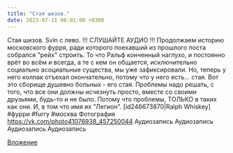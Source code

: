 ```yaml
---
title: "Стая шизов."
date: 2023-07-11 06:01:00 +0300
---
```


Стая шизов.
Svin с лево. !!! СЛУШАЙТЕ АУДИО !!!
Продолжаем историю московского фурря, ради которого поехавший из прошлого поста собрался "рейх" строить.
То что Ральф конченный наглухо, и постоянно врёт во всём и всегда, а те с кем он общается, исключительно социально асоциальные существа, мы уже зафиксировали.
Но, теперь у него колпак отъехал окончательно, потому что у него есть... стая. Вот это сборище душевно больных - его стая.
Проблемы надо решать, с того, что все они должны исчезнуть просто, вместе со своими друзьями, будь-то и не было. Потому что проблемы, ТОЛЬКО в таких как они. И, в том что имя их "Легион".
[id246673870|Ralph Whiskey]
#фурри #furry #москва
Фотография
<a class="vk-attach" href="https://vk.com/photo41076938_457250044">https://vk.com/photo41076938_457250044</a>
Аудиозапись
Аудиозапись
Аудиозапись
Аудиозапись

<a class="vk-attach" href="https://vk.com/photo41076938_457250044">Вложение</a>
